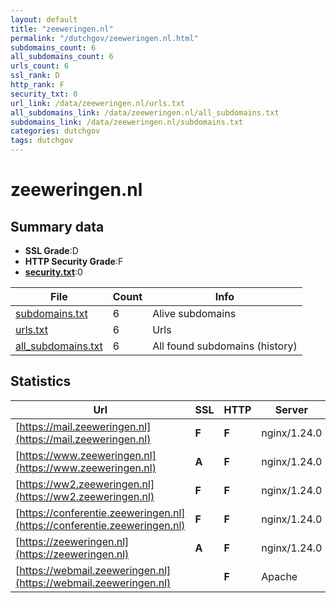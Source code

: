 ```yaml
---
layout: default
title: "zeeweringen.nl"
permalink: "/dutchgov/zeeweringen.nl.html"
subdomains_count: 6
all_subdomains_count: 6
urls_count: 6
ssl_rank: D
http_rank: F
security_txt: 0
url_link: /data/zeeweringen.nl/urls.txt
all_subdomains_link: /data/zeeweringen.nl/all_subdomains.txt
subdomains_link: /data/zeeweringen.nl/subdomains.txt
categories: dutchgov
tags: dutchgov
---
```



# zeeweringen.nl
## Summary data


 - **SSL Grade**:D
 - **HTTP Security Grade**:F
 - **[security.txt](https://www.digitaleoverheid.nl/nieuws/standaard-security-txt-nu-verplicht-voor-overheid/)**:0


| File       | Count | Info |
|------------|-------|------|
|[subdomains.txt](/DutchGovScope/data/zeeweringen.nl/subdomains.txt)|6|Alive subdomains|
|[urls.txt](/DutchGovScope/data/zeeweringen.nl/urls.txt)|6|Urls|
|[all_subdomains.txt](/DutchGovScope/data/zeeweringen.nl/all_subdomains.txt)|6|All found subdomains (history)|


## Statistics


| Url | SSL | HTTP | Server | Cookie | HSTS | CORS | CTO | CSP | XFO | XXP | RP |FP| Tech |Title |
|--------|-------|-------|------|------|------|------|------|------|------|------|------|------|------|------|
|[https://mail.zeeweringen.nl](https://mail.zeeweringen.nl)| **F**| **F**|nginx/1.24.0| | | | | | | | :white_check_mark: | |Nginx:1.24.0|Hostnet: Uw dome...|
|[https://www.zeeweringen.nl](https://www.zeeweringen.nl)| **A**| **F**|nginx/1.24.0| | | | | | | | :white_check_mark: | |Nginx:1.24.0|Zeeweringen|
|[https://ww2.zeeweringen.nl](https://ww2.zeeweringen.nl)| **F**| **F**|nginx/1.24.0| | | | | | | | :white_check_mark: | |Nginx:1.24.0|Hostnet: Uw dome...|
|[https://conferentie.zeeweringen.nl](https://conferentie.zeeweringen.nl)| **F**| **F**|nginx/1.24.0| | | | | | | | :white_check_mark: | |Nginx:1.24.0|Hostnet: Uw dome...|
|[https://zeeweringen.nl](https://zeeweringen.nl)| **A**| **F**|nginx/1.24.0| | | | | | | | :white_check_mark: | |Nginx:1.24.0|Zeeweringen|
|[https://webmail.zeeweringen.nl](https://webmail.zeeweringen.nl)| | **F**|Apache| | | | | | | | :white_check_mark: | |Apache HTTP Server|301 Moved Perman...|

